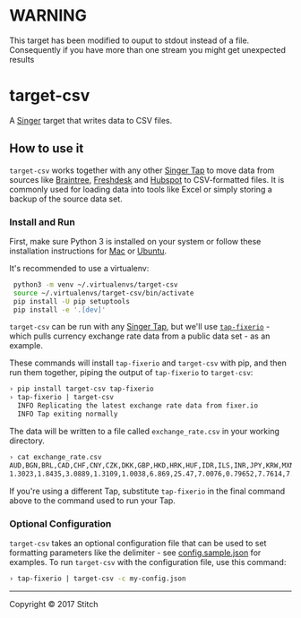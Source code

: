 # WARNING 

This target has been modified to ouput to stdout instead of a file. Consequently if you have more than one stream you might get unexpected results

# target-csv

A [Singer](https://singer.io) target that writes data to CSV files.

## How to use it

`target-csv` works together with any other [Singer Tap] to move data
from sources like [Braintree], [Freshdesk] and [Hubspot] to
CSV-formatted files. It is commonly used for loading data into tools
like Excel or simply storing a backup of the source data set.

### Install and Run

First, make sure Python 3 is installed on your system or follow these
installation instructions for [Mac] or
[Ubuntu].


It's recommended to use a virtualenv:

```bash
 python3 -m venv ~/.virtualenvs/target-csv
 source ~/.virtualenvs/target-csv/bin/activate
 pip install -U pip setuptools
 pip install -e '.[dev]'
```

`target-csv` can be run with any [Singer Tap], but we'll use
[`tap-fixerio`][Fixerio] - which pulls currency exchange rate data
from a public data set - as an example.

These commands will install `tap-fixerio` and `target-csv` with pip,
and then run them together, piping the output of `tap-fixerio` to
`target-csv`:

```bash
› pip install target-csv tap-fixerio
› tap-fixerio | target-csv
  INFO Replicating the latest exchange rate data from fixer.io
  INFO Tap exiting normally
```

The data will be written to a file called `exchange_rate.csv` in your
working directory.

```bash
› cat exchange_rate.csv
AUD,BGN,BRL,CAD,CHF,CNY,CZK,DKK,GBP,HKD,HRK,HUF,IDR,ILS,INR,JPY,KRW,MXN,MYR,NOK,NZD,PHP,PLN,RON,RUB,SEK,SGD,THB,TRY,ZAR,EUR,USD,date
1.3023,1.8435,3.0889,1.3109,1.0038,6.869,25.47,7.0076,0.79652,7.7614,7.0011,290.88,13317.0,3.6988,66.608,112.21,1129.4,19.694,4.4405,8.3292,1.3867,50.198,4.0632,4.2577,58.105,8.9724,1.4037,34.882,3.581,12.915,0.9426,1.0,2017-02-24T00:00:00Z
```

If you're using a different Tap, substitute `tap-fixerio` in the final
command above to the command used to run your Tap.

### Optional Configuration

`target-csv` takes an optional configuration file that can be used to
set formatting parameters like the delimiter - see
[config.sample.json](config.sample.json) for examples. To run
`target-csv` with the configuration file, use this command:

```bash
› tap-fixerio | target-csv -c my-config.json
```

---

Copyright &copy; 2017 Stitch

[Singer Tap]: https://singer.io
[Braintree]: https://github.com/singer-io/tap-braintree
[Freshdesk]: https://github.com/singer-io/tap-freshdesk
[Hubspot]: https://github.com/singer-io/tap-hubspot
[Fixerio]: https://github.com/singer-io/tap-fixerio
[Mac]: http://docs.python-guide.org/en/latest/starting/install3/osx/
[Ubuntu]: https://www.digitalocean.com/community/tutorials/how-to-install-python-3-and-set-up-a-local-programming-environment-on-ubuntu-16-04
